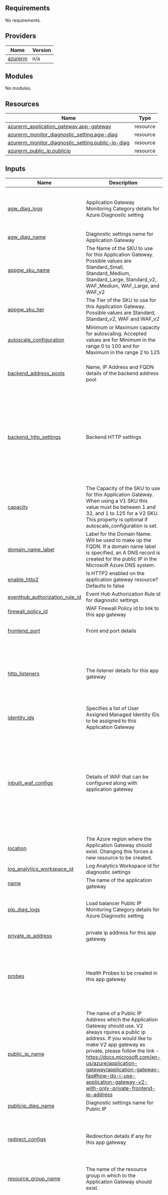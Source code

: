 ## Requirements

No requirements.

## Providers

| Name | Version |
|------|---------|
| <a name="provider_azurerm"></a> [azurerm](#provider\_azurerm) | n/a |

## Modules

No modules.

## Resources

| Name | Type |
|------|------|
| [azurerm_application_gateway.app-gateway](https://registry.terraform.io/providers/hashicorp/azurerm/latest/docs/resources/application_gateway) | resource |
| [azurerm_monitor_diagnostic_setting.agw-diag](https://registry.terraform.io/providers/hashicorp/azurerm/latest/docs/resources/monitor_diagnostic_setting) | resource |
| [azurerm_monitor_diagnostic_setting.public-ip-diag](https://registry.terraform.io/providers/hashicorp/azurerm/latest/docs/resources/monitor_diagnostic_setting) | resource |
| [azurerm_public_ip.publicip](https://registry.terraform.io/providers/hashicorp/azurerm/latest/docs/resources/public_ip) | resource |

## Inputs

| Name | Description | Type | Default | Required |
|------|-------------|------|---------|:--------:|
| <a name="input_agw_diag_logs"></a> [agw\_diag\_logs](#input\_agw\_diag\_logs) | Application Gateway Monitoring Category details for Azure Diagnostic setting | `list(string)` | <pre>[<br>  "ApplicationGatewayAccessLog",<br>  "ApplicationGatewayPerformanceLog",<br>  "ApplicationGatewayFirewallLog"<br>]</pre> | no |
| <a name="input_agw_diag_name"></a> [agw\_diag\_name](#input\_agw\_diag\_name) | Diagnostic settings name for Application Gateway | `string` | n/a | yes |
| <a name="input_appgw_sku_name"></a> [appgw\_sku\_name](#input\_appgw\_sku\_name) | The Name of the SKU to use for this Application Gateway. Possible values are Standard\_Small, Standard\_Medium, Standard\_Large, Standard\_v2, WAF\_Medium, WAF\_Large, and WAF\_v2 | `string` | n/a | yes |
| <a name="input_appgw_sku_tier"></a> [appgw\_sku\_tier](#input\_appgw\_sku\_tier) | The Tier of the SKU to use for this Application Gateway. Possible values are Standard, Standard\_v2, WAF and WAF\_v2 | `string` | n/a | yes |
| <a name="input_autoscale_configuration"></a> [autoscale\_configuration](#input\_autoscale\_configuration) | Minimum or Maximum capacity for autoscaling. Accepted values are for Minimum in the range 0 to 100 and for Maximum in the range 2 to 125 | <pre>object({<br>    min_capacity = number<br>    max_capacity = number<br>  })</pre> | `null` | no |
| <a name="input_backend_address_pools"></a> [backend\_address\_pools](#input\_backend\_address\_pools) | Name, IP Address and FQDN details of the backend address pool | <pre>map(object({<br>    ip_addresses = list(string)<br>    fqdns        = list(string)<br>  }))</pre> | n/a | yes |
| <a name="input_backend_http_settings"></a> [backend\_http\_settings](#input\_backend\_http\_settings) | Backend HTTP settings | <pre>map(object({<br>    path                                = string<br>    protocol                            = string<br>    port                                = number<br>    request_timeout                     = number<br>    probe_name                          = string<br>    conn_draining_enabled               = bool<br>    conn_draining_timeout               = number<br>    cookie_based_affinity               = string<br>    affinity_cookie_name                = string<br>    pick_host_name_from_backend_address = bool<br>    host_name                           = string<br>  }))</pre> | n/a | yes |
| <a name="input_capacity"></a> [capacity](#input\_capacity) | The Capacity of the SKU to use for this Application Gateway. When using a V1 SKU this value must be between 1 and 32, and 1 to 125 for a V2 SKU. This property is optional if autoscale\_configuration is set. | `number` | n/a | yes |
| <a name="input_domain_name_label"></a> [domain\_name\_label](#input\_domain\_name\_label) | Label for the Domain Name. Will be used to make up the FQDN. If a domain name label is specified, an A DNS record is created for the public IP in the Microsoft Azure DNS system. | `string` | `null` | no |
| <a name="input_enable_http2"></a> [enable\_http2](#input\_enable\_http2) | Is HTTP2 enabled on the application gateway resource? Defaults to false | `bool` | `null` | no |
| <a name="input_eventhub_authorization_rule_id"></a> [eventhub\_authorization\_rule\_id](#input\_eventhub\_authorization\_rule\_id) | Event Hub Authorization Rule id for diagnostic settings | `string` | `null` | no |
| <a name="input_firewall_policy_id"></a> [firewall\_policy\_id](#input\_firewall\_policy\_id) | WAF Firewall Policy id to link to this app gateway | `string` | `null` | no |
| <a name="input_frontend_port"></a> [frontend\_port](#input\_frontend\_port) | Front end port details | <pre>map(object({<br>    port = number<br>  }))</pre> | n/a | yes |
| <a name="input_http_listeners"></a> [http\_listeners](#input\_http\_listeners) | The listener details for this app gateway | <pre>map(object({<br>    frontend_ip_configuration_name = string<br>    frontend_port_name             = string<br>    protocol                       = string<br>    host_name                      = string<br>    host_names                     = list(string)<br>    ssl_certificate_name           = string<br>  }))</pre> | n/a | yes |
| <a name="input_identity_ids"></a> [identity\_ids](#input\_identity\_ids) | Specifies a list of User Assigned Managed Identity IDs to be assigned to this Application Gateway | `list(string)` | `null` | no |
| <a name="input_inbuilt_waf_configs"></a> [inbuilt\_waf\_configs](#input\_inbuilt\_waf\_configs) | Details of WAF that can be configured along with application gateway | <pre>object({<br>    enabled          = bool<br>    firewall_mode    = string<br>    rule_set_type    = string<br>    rule_set_version = string<br>    exclusions = list(object({<br>      match_variable          = string<br>      selector_match_operator = string<br>      selector                = string<br>    }))<br>    disabled_rule_groups = list(object({<br>      rule_group_name = string<br>      rules           = list(string)<br>    }))<br>  })</pre> | <pre>{<br>  "disabled_rule_groups": [],<br>  "enabled": false,<br>  "exclusions": [],<br>  "firewall_mode": null,<br>  "rule_set_type": null,<br>  "rule_set_version": null<br>}</pre> | no |
| <a name="input_location"></a> [location](#input\_location) | The Azure region where the Application Gateway should exist. Changing this forces a new resource to be created. | `string` | `"eastus"` | no |
| <a name="input_log_analytics_workspace_id"></a> [log\_analytics\_workspace\_id](#input\_log\_analytics\_workspace\_id) | Log Analytics Workspace id for diagnostic settings | `string` | n/a | yes |
| <a name="input_name"></a> [name](#input\_name) | The name of the application gateway | `string` | n/a | yes |
| <a name="input_pip_diag_logs"></a> [pip\_diag\_logs](#input\_pip\_diag\_logs) | Load balancer Public IP Monitoring Category details for Azure Diagnostic setting | `list(string)` | <pre>[<br>  "DDoSProtectionNotifications",<br>  "DDoSMitigationFlowLogs",<br>  "DDoSMitigationReports"<br>]</pre> | no |
| <a name="input_private_ip_address"></a> [private\_ip\_address](#input\_private\_ip\_address) | private ip address for this app gateway | `string` | n/a | yes |
| <a name="input_probes"></a> [probes](#input\_probes) | Health Probes to be created in this app gateway | <pre>map(object({<br>    interval                                  = number<br>    path                                      = string<br>    protocol                                  = string<br>    timeout                                   = number<br>    unhealthy_threshold                       = number<br>    pick_host_name_from_backend_http_settings = bool<br>    host                                      = string<br>  }))</pre> | n/a | yes |
| <a name="input_public_ip_name"></a> [public\_ip\_name](#input\_public\_ip\_name) | The name of a Public IP Address which the Application Gateway should use. V2 always rquires a public ip address. If you would like to make V2 app gateway as private, please follow the link - https://docs.microsoft.com/en-us/azure/application-gateway/application-gateway-faq#how-do-i-use-application-gateway-v2-with-only-private-frontend-ip-address | `string` | `null` | no |
| <a name="input_publicip_diag_name"></a> [publicip\_diag\_name](#input\_publicip\_diag\_name) | Diagnostic settings name for Public IP | `string` | `null` | no |
| <a name="input_redirect_configs"></a> [redirect\_configs](#input\_redirect\_configs) | Redirection details if any for this app gateway | <pre>map(object({<br>    redirect_type        = string<br>    target_listener_name = string<br>    target_url           = string<br>    include_path         = string<br>    include_query_string = string<br>  }))</pre> | `{}` | no |
| <a name="input_resource_group_name"></a> [resource\_group\_name](#input\_resource\_group\_name) | The name of the resource group in which to the Application Gateway should exist. | `string` | n/a | yes |
| <a name="input_rewrite_rule_sets"></a> [rewrite\_rule\_sets](#input\_rewrite\_rule\_sets) | Rewrite rule set details | <pre>map(object({<br>    rewrite_rule = map(object({<br>      rule_sequence = number<br>      condition = list(object({<br>        variable    = string<br>        pattern     = string<br>        ignore_case = string<br>        negate      = string<br>      }))<br>      request_header_configuration = list(object({<br>        header_name  = string<br>        header_value = string<br>      }))<br>      response_header_configuration = list(object({<br>        header_name  = string<br>        header_value = string<br>      }))<br>    }))<br>  }))</pre> | `{}` | no |
| <a name="input_routing_rules"></a> [routing\_rules](#input\_routing\_rules) | Routing rules that determines the traffic destination | <pre>map(object({<br>    rule_type                   = string<br>    http_listener_name          = string<br>    backend_address_pool_name   = string<br>    backend_http_settings_name  = string<br>    redirect_configuration_name = string<br>    priority                    = number<br>  }))</pre> | n/a | yes |
| <a name="input_ssl_certificates"></a> [ssl\_certificates](#input\_ssl\_certificates) | SSL Certificate details if its listening on port 443 | <pre>map(object({<br>    data                = string<br>    password            = string<br>    key_vault_secret_id = string<br>  }))</pre> | `{}` | no |
| <a name="input_storage_account_id"></a> [storage\_account\_id](#input\_storage\_account\_id) | Storage account id for diagnostic settings | `string` | `null` | no |
| <a name="input_subnet_id"></a> [subnet\_id](#input\_subnet\_id) | The ID of the Subnet. | `string` | n/a | yes |
| <a name="input_tags"></a> [tags](#input\_tags) | A mapping of tags to assign to the resource. | `map(string)` | n/a | yes |
| <a name="input_trusted_root_certificates"></a> [trusted\_root\_certificates](#input\_trusted\_root\_certificates) | Trusted CA Cert details if its not a well known CA | <pre>map(object({<br>    data               = string<br>    kv_trusted_cert_id = string<br>  }))</pre> | `{}` | no |
| <a name="input_url_path_map"></a> [url\_path\_map](#input\_url\_path\_map) | URL Path based Routing details. This is required if routing rule type is set as PathBasedRouting | <pre>map(object({<br>    default_backend_address_pool_name   = string<br>    default_backend_http_settings_name  = string<br>    default_redirect_configuration_name = string<br>    default_rewrite_rule_set_name       = string<br>    path_rule = map(object({<br>      paths                      = list(string)<br>      backend_http_settings_name = string<br>      backend_address_pool_name  = string<br>      rewrite_rule_set_name      = string<br>    }))<br>  }))</pre> | `{}` | no |
| <a name="input_zones"></a> [zones](#input\_zones) | A list of Availability Zones | `list(string)` | `[]` | no |

## Outputs

| Name | Description |
|------|-------------|
| <a name="output_app_gateway_id"></a> [app\_gateway\_id](#output\_app\_gateway\_id) | The ID of the Application Gateway. |
| <a name="output_fqdn"></a> [fqdn](#output\_fqdn) | n/a |
| <a name="output_ip_address"></a> [ip\_address](#output\_ip\_address) | n/a |
